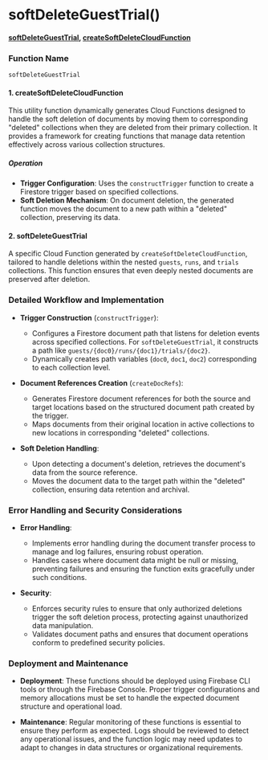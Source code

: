 # softDeleteGuestTrial()

#### [softDeleteGuestTrial](https://github.com/yeatmanlab/roar-firebase-functions/blob/e784650492722d24069aa9b0704d1873ea5dafee/gse-roar-assessment/functions/src/index.ts#L49), [createSoftDeleteCloudFunction](https://github.com/yeatmanlab/roar-firebase-functions/blob/e784650492722d24069aa9b0704d1873ea5dafee/gse-roar-assessment/functions/src/soft-delete.ts#L55)

### Function Name
`softDeleteGuestTrial`

#### 1. **createSoftDeleteCloudFunction**
This utility function dynamically generates Cloud Functions designed to handle the soft deletion of documents by moving them to corresponding "deleted" collections when they are deleted from their primary collection. It provides a framework for creating functions that manage data retention effectively across various collection structures.

##### Operation
- **Trigger Configuration**: Uses the `constructTrigger` function to create a Firestore trigger based on specified collections.
- **Soft Deletion Mechanism**: On document deletion, the generated function moves the document to a new path within a "deleted" collection, preserving its data.

#### 2. **softDeleteGuestTrial**
A specific Cloud Function generated by `createSoftDeleteCloudFunction`, tailored to handle deletions within the nested `guests`, `runs`, and `trials` collections. This function ensures that even deeply nested documents are preserved after deletion.

### Detailed Workflow and Implementation

- **Trigger Construction** (`constructTrigger`):
  - Configures a Firestore document path that listens for deletion events across specified collections. For `softDeleteGuestTrial`, it constructs a path like `guests/{doc0}/runs/{doc1}/trials/{doc2}`.
  - Dynamically creates path variables (`doc0`, `doc1`, `doc2`) corresponding to each collection level.

- **Document References Creation** (`createDocRefs`):
  - Generates Firestore document references for both the source and target locations based on the structured document path created by the trigger.
  - Maps documents from their original location in active collections to new locations in corresponding "deleted" collections.

- **Soft Deletion Handling**:
  - Upon detecting a document's deletion, retrieves the document's data from the source reference.
  - Moves the document data to the target path within the "deleted" collection, ensuring data retention and archival.

### Error Handling and Security Considerations

- **Error Handling**:
  - Implements error handling during the document transfer process to manage and log failures, ensuring robust operation.
  - Handles cases where document data might be null or missing, preventing failures and ensuring the function exits gracefully under such conditions.

- **Security**:
  - Enforces security rules to ensure that only authorized deletions trigger the soft deletion process, protecting against unauthorized data manipulation.
  - Validates document paths and ensures that document operations conform to predefined security policies.

### Deployment and Maintenance

- **Deployment**: These functions should be deployed using Firebase CLI tools or through the Firebase Console. Proper trigger configurations and memory allocations must be set to handle the expected document structure and operational load.
  
- **Maintenance**: Regular monitoring of these functions is essential to ensure they perform as expected. Logs should be reviewed to detect any operational issues, and the function logic may need updates to adapt to changes in data structures or organizational requirements.

